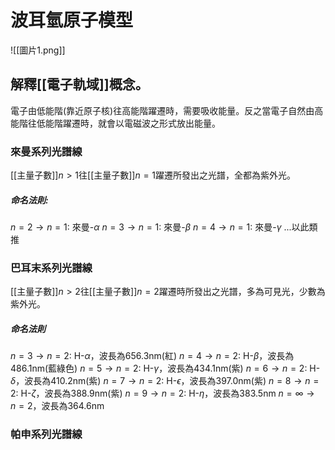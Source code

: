 # 波耳氫原子模型
![[圖片1.png]]
## 解釋[[電子軌域]]概念。
電子由低能階(靠近原子核)往高能階躍遷時，需要吸收能量。反之當電子自然由高能階往低能階躍遷時，就會以電磁波之形式放出能量。
### 來曼系列光譜線
[[主量子數]]$n>1$往[[主量子數]]$n=1$躍遷所發出之光譜，全都為紫外光。
##### 命名法則:
$n=2\rightarrow n=1$: 來曼-$\alpha$
$n=3\rightarrow n=1$: 來曼-$\beta$
$n=4\rightarrow n=1$: 來曼-$\gamma$
...以此類推
### 巴耳末系列光譜線
[[主量子數]]$n>2$往[[主量子數]]$n=2$躍遷時所發出之光譜，多為可見光，少數為紫外光。
##### 命名法則
$n=3\rightarrow n=2$: H-$\alpha$，波長為656.3nm(紅)
$n=4\rightarrow n=2$: H-$\beta$，波長為486.1nm(藍綠色)
$n=5\rightarrow n=2$: H-$\gamma$，波長為434.1nm(紫)
$n=6\rightarrow n=2$: H-$\delta$，波長為410.2nm(紫)
$n=7\rightarrow n=2$: H-$\epsilon$，波長為397.0nm(紫)
$n=8\rightarrow n=2$: H-$\zeta$，波長為388.9nm(紫)
$n=9\rightarrow n=2$: H-$\eta$，波長為383.5nm
$n=\infty \rightarrow n=2$，波長為364.6nm
### 帕申系列光譜線
